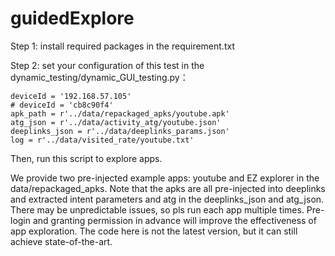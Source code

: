 # guidedExplore
Step 1: install required packages in the requirement.txt

Step 2:
set your configuration of this test in the dynamic_testing/dynamic_GUI_testing.py：

    deviceId = '192.168.57.105'
    # deviceId = 'cb8c90f4'
    apk_path = r'../data/repackaged_apks/youtube.apk'
    atg_json = r'../data/activity_atg/youtube.json'
    deeplinks_json = r'../data/deeplinks_params.json'
    log = r'../data/visited_rate/youtube.txt'
    
 Then, run this script to explore apps.
 
 We provide two pre-injected example apps: youtube and EZ explorer in the data/repackaged_apks.
 Note that the apks are all pre-injected into deeplinks and extracted intent parameters and atg in the deeplinks_json and atg_json.
 There may be unpredictable issues, so pls run each app multiple times.
 Pre-login and granting permission in advance will improve the effectiveness of app exploration.
 The code here is not the latest version, but it can still achieve state-of-the-art.
 
